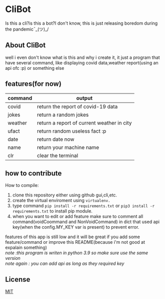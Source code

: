 # CliBot
Is this a cli?is this a bot?I don't know, this is just releasing boredom during the pandemic¯\_(ツ)_/

## About CliBot
well i even don't know what is this and why i create it, it just a program that have several command, like displaying covid data,weather report(using an api ofc :p) or something else
## features(for now)
|command   | output  |
|---|---|
|  covid|  return the report of covid-19 data|
|  jokes | return a random jokes|
|  weather <city>  |  return a report of current weather in city |
|  ufact | return random useless fact :p  |
|  date | return date now   |
|  name | return your machine name|
|  clr  | clear the terminal|

## how to contribute
How to compile:
  1. clone this repository either using github gui,cli,etc.
  2. create the virtual enviroment using ```virtualenv.```
  3. type command ```pip install -r requirements.txt``` or ```pip3 install -r requirements.txt``` to install pip module.
  4. when you want to edit or add feature make sure to comment all command(voidCoommand and NonVoidCommand) in dict that used api key(when the config.MY_KEY var is present) to prevent error.<br/>

features of this app is still low and it will be great if you add some feature/command or improve this README(because i'm not good at expalain something)<br/>
*note  :this program is writen in python 3.9 so make sure use the same version*<br/>
*note again : you can add api as long as they required key*
  
## License
[MIT](https://github.com/AlphaBeta1906/CliBot/blob/master/LICENSE)
